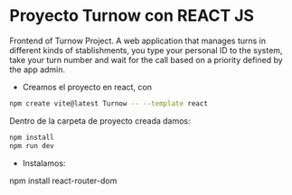 # Proyecto Turnow con REACT JS

Frontend of Turnow Project. A web application that manages turns in different kinds of stablishments, you type your personal ID to the system, take your turn number and wait for the call based on a priority defined by the app admin.

- Creamos el proyecto en react, con
```sh
npm create vite@latest Turnow -- --template react
```

Dentro de la carpeta de proyecto creada damos:

```sh
npm install
npm run dev
```
- Instalamos:

npm install react-router-dom